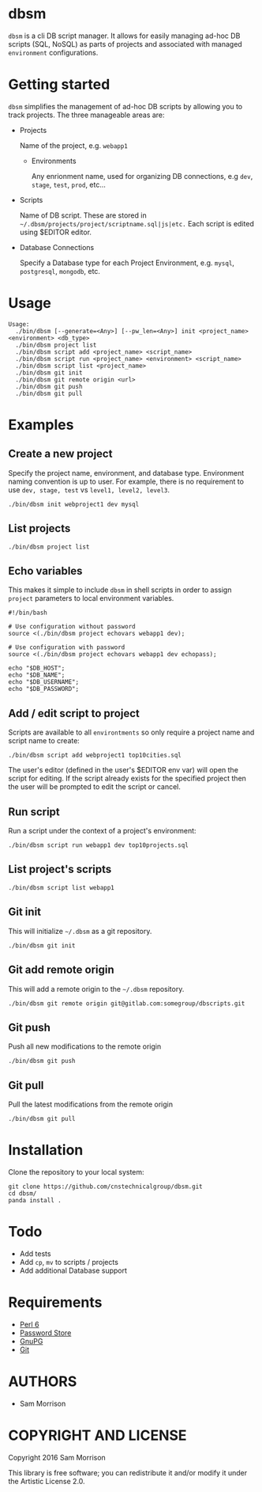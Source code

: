 dbsm
====

`dbsm` is a cli DB script manager. It allows for easily managing ad-hoc DB scripts (SQL, NoSQL) as parts of projects and associated with managed `environment` configurations. 

Getting started
===============

`dbsm` simplifies the management of ad-hoc DB scripts by allowing you to track projects. The three manageable areas are:

* Projects

    Name of the project, e.g. `webapp1`

  * Environments

    Any enrionment name, used for organizing DB connections, e.g `dev`, `stage`, `test`, `prod`, etc... 

* Scripts

    Name of DB script. These are stored in `~/.dbsm/projects/project/scriptname.sql|js|etc.`
    Each script is edited using $EDITOR editor.

* Database Connections

   Specify a Database type for each Project Environment, e.g. `mysql`, `postgresql`, `mongodb`, etc.

Usage
=====

```
Usage:
  ./bin/dbsm [--generate=<Any>] [--pw_len=<Any>] init <project_name> <environment> <db_type> 
  ./bin/dbsm project list 
  ./bin/dbsm script add <project_name> <script_name> 
  ./bin/dbsm script run <project_name> <environment> <script_name> 
  ./bin/dbsm script list <project_name> 
  ./bin/dbsm git init 
  ./bin/dbsm git remote origin <url> 
  ./bin/dbsm git push 
  ./bin/dbsm git pull
```

Examples
========

## Create a new project

Specify the project name, environment, and database type. Environment naming convention is up to user. For example, there is no requirement to use `dev, stage, test` vs `level1, level2, level3`.

```
./bin/dbsm init webproject1 dev mysql
```
## List projects

```
./bin/dbsm project list
```
## Echo variables

This makes it simple to include `dbsm` in shell scripts in order to assign `project` parameters to local environment variables.

```
#!/bin/bash

# Use configuration without password
source <(./bin/dbsm project echovars webapp1 dev);

# Use configuration with password
source <(./bin/dbsm project echovars webapp1 dev echopass);

echo "$DB_HOST";
echo "$DB_NAME";
echo "$DB_USERNAME";
echo "$DB_PASSWORD";
```

## Add / edit script to project

Scripts are available to all `environtments` so only require a project name and script name to create:

```
./bin/dbsm script add webproject1 top10cities.sql
```

The user's editor (defined in the user's $EDITOR env var) will open the script for editing. If the script already exists for the specified project then the user will be prompted to edit the script or cancel.

## Run script

Run a script under the context of a project's environment:

```
./bin/dbsm script run webapp1 dev top10projects.sql
```

## List project's scripts

```
./bin/dbsm script list webapp1
```

## Git init

This will initialize `~/.dbsm` as a git repository.

```
./bin/dbsm git init
```

## Git add remote origin

This will add a remote origin to the `~/.dbsm` repository.

```
./bin/dbsm git remote origin git@gitlab.com:somegroup/dbscripts.git
```

## Git push

Push all new modifications to the remote origin

```
./bin/dbsm git push
```

## Git pull

Pull the latest modifications from the remote origin

```
./bin/dbsm git pull
```

Installation
============

Clone the repository to your local system:

```
git clone https://github.com/cnstechnicalgroup/dbsm.git
cd dbsm/
panda install .
```

Todo
====

* Add tests
* Add `cp`, `mv` to scripts / projects
* Add additional Database support

Requirements
============

* [Perl 6](http://perl6.org/)
* [Password Store](https://www.passwordstore.org/)
* [GnuPG](https://gnupg.org/)
* [Git](https://git-scm.com/)


AUTHORS
=======

  * Sam Morrison

COPYRIGHT AND LICENSE
=====================

Copyright 2016 Sam Morrison

This library is free software; you can redistribute it and/or modify it under the Artistic License 2.0.

